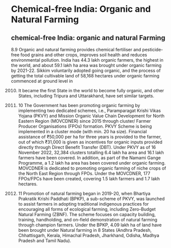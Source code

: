 # Chemical-free India: Organic and Natural Farming

## chemical-free India: organic and natural Farming

8.9 Organic and natural farming provides chemical fertiliser and pesticide-free food grains and other crops, improves soil health and reduces environmental pollution. India has 44.3 lakh organic farmers, the highest in the world, and about 59.1 lakh ha area was brought under organic farming by 2021-22. Sikkim voluntarily adopted going organic, and the process of getting the total cultivable land of 58,168 hectares under organic farming commenced at ground level in

2010. It became the first State in the world to become fully organic, and other States, including Tripura and Uttarakhand, have set similar targets.

8. 10 The Government has been promoting organic farming by implementing two dedicated schemes, i.e., Paramparagat Krishi Vikas Yojana (PKVY) and Mission Organic Value Chain Development for North Eastern Region (MOVCDNER) since 2015 through cluster/ Farmer Producer Organisations (FPOs) formation. PKVY Scheme is being implemented in a cluster mode (with min. 20 ha size). Financial assistance of ₹50,000 per ha for three years is provided to the farmer, out of which ₹31,000 is given as incentives for organic inputs provided directly through Direct Benefit Transfer (DBT). Under PKVY as of 16 November 2022, 32,384 clusters totalling  6.4  lakh  ha  area  and  16.1  lakh  farmers  have  been  covered.  In  addition,  as  part  of the Namami Gange Programme, a 1.2 lakh ha area has been covered under organic farming. MOVCDNER is dedicated to  promoting  organic  farming  of  niche  crops  of  the  North  East Region through FPOs. Under the MOVCDNER, 177 FPOs/FPCs have been created, covering 1.5 lakh farmers and 1.7 lakh hectares.

8. 11 Promotion of natural farming began in 2019-20, when Bhartiya Prakratik Krishi Paddhati (BPKP),  a  sub-scheme  of  PKVY,  was  launched  to  assist  farmers  in  adopting  traditional indigenous practices for encouraging all forms of ecological farming, including Zero-Budget Natural  Farming  (ZBNF).  The  scheme  focuses  on  capacity  building,  training,  handholding, and on-field demonstration of natural farming through champion farmers. Under the BPKP, 4.09 lakh ha of land have been brought under Natural farming in 8 States (Andhra Pradesh, Chhattisgarh, Kerala, Himachal Pradesh, Jharkhand, Odisha, Madhya Pradesh and Tamil Nadu).